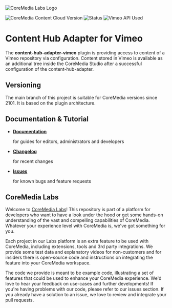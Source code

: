 ![CoreMedia Labs Logo](https://documentation.coremedia.com/badges/banner_coremedia_labs_wide.png "CoreMedia Labs Logo")

![CoreMedia Content Cloud Version](https://img.shields.io/static/v1?message=2110&label=CoreMedia%20Content%20Cloud&style=for-the-badge&labelColor=666666&color=672779 "This badge shows the CoreMedia version this project is compatible with. 
Please read the versioning section of the project to see what other CoreMedia versions are supported and how to find them.")
![Status](https://img.shields.io/static/v1?message=active&label=Status&style=for-the-badge&labelColor=666666&color=2FAC66 
"The status badge describes if the project is maintained. Possible values are active and inactive. 
If a project is inactive it means that the development has been discontinued and won't support future CoreMedia versions."
)
![Vimeo API Used](https://img.shields.io/static/v1?message=v3.4&label=Vimeo&20API&style=for-the-badge&labelColor=6FC3B8&color=006CAE "CoreMedia Labs projects may depend on third party systems or APIs. This badge type shows the version number that is required for the selected project version.")

# Content Hub Adapter for Vimeo
The **content-hub-adapter-vimeo** plugin is providing access to content of a Vimeo repository via configuration. 
Content stored in Vimeo is available as an additional tree inside the CoreMedia Studio after a successful configuration of the content-hub-adapter.

## Versioning
The main branch of this project is suitable for CoreMedia versions since 2101.
It is based on the plugin architecture.

## Documentation & Tutorial

* **[Documentation](docs/README.md)**

  for guides for editors, administrators and developers

* **[Changelog](CHANGELOG.md)**

  for recent changes

* **[Issues](https://github.com/CoreMedia/content-hub-adapter-vimeo/issues)**

  for known bugs and feature requests

## CoreMedia Labs

Welcome to [CoreMedia Labs](https://blog.coremedia.com/labs/)! This repository is part of a platform for developers who want to have a look under the hood or  get some hands-on understanding of the vast and compelling capabilities of CoreMedia. Whatever your experience level with CoreMedia is, we've got something for you.

Each project in our Labs platform is an extra feature to be used with CoreMedia, including extensions, tools and 3rd party integrations. We provide some test data and explanatory videos for non-customers and for insiders there is open-source code and instructions on integrating the feature into your CoreMedia workspace. 

The code we provide is meant to be example code, illustrating a set of features that could be used to enhance your CoreMedia experience. We'd love to hear your feedback on use-cases and further developments! If you're having problems with our code, please refer to our issues section. If you already have a solution to an issue, we love to review and integrate your pull requests.
